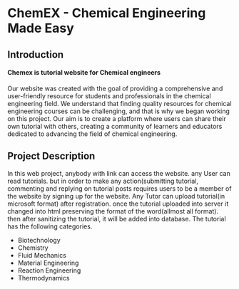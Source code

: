 # ChemEX - Chemical Engineering Made Easy

## Introduction

#### Chemex is tutorial website for Chemical engineers
Our website was created with the goal of providing a comprehensive and user-friendly resource for students and professionals in the chemical engineering field. We understand that finding quality resources for chemical engineering courses can be challenging, and that is why we began working on this project. Our aim is to create a platform where users can share their own tutorial with others, creating a community of learners and educators dedicated to advancing the field of chemical engineering. 

## Project Description
In this web project, anybody with link can access the website. any User can read tutorials. but in order to make any action(submitting tutorial, commenting and replying on tutorial posts requires users to be a member of the website by signing up for the website. 
Any Tutor can upload tutorial(in microsoft format) after registration. once the tutorial uploaded into server it changed into html preserving the format of the word(allmost all format). then after sanitizing the tutorial, it will be added into database.
The tutorial has the following categories.

- Biotechnology
- Chemistry
- Fluid Mechanics
- Material Engineering
- Reaction Engineering
- Thermodynamics
